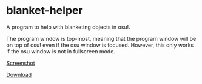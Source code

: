 # blanket-helper
A program to help with blanketing objects in osu!.

The program window is top-most, meaning that the program window will be on top of osu! even if the osu window is focused. However, this only works if the osu window is not in fullscreen mode.

[Screenshot](https://i.imgur.com/ksb5nQr.png)

[Download](https://github.com/MBmasher/blanket-helper/releases/)
